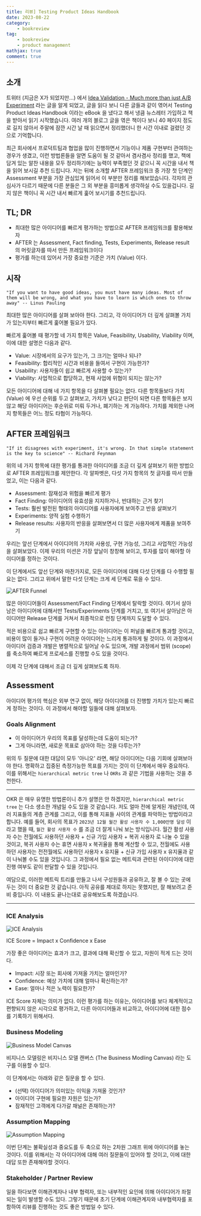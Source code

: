 ```yaml
---
title: 리뷰] Testing Product Ideas Handbook
date: 2023-08-22
category: 
    - bookreview
tag:
    - bookreview
    - product management
mathjax: true
comment: true
---
```


## 소개

트위터 (지금은 X가 되었지만...) 에서 [Idea Validation - Much more than just A/B Experiment](https://itamargilad.com/idea-validation-much-more-than-just-a-b-experiments/) 라는 글을 알게 되었고, 글을 읽다 보니 다른 글들과 같이 엮어서 Testing Product Ideas Handbook 이라는 eBook 을 냈다고 해서 냉큼 뉴스레터 가입하고 책을 받아서 읽기 시작했습니다. 여러 개의 블로그 글을 엮은 책이다 보니 40 페이지 정도로 길지 않아서 주말에 잠깐 시간 날 때 읽으면서 정리했더니 한 시간 이내로 걸렸던 것으로 기억합니다.

최근 회사에서 프로덕트팀과 협업을 많이 진행하면서 기능이나 제품 구현부터 관여하는 경우가 생겼고, 이런 방법론들을 알면 도움이 될 것 같아서 겸사겸사 정리를 했고, 책에 담겨 있는 알찬 내용을 모두 정리하기에는 능력이 부족했던 것 같으니 꼭 시간을 내서 책을 읽어 보시길 추천 드립니다. 저는 뒤에 소개할 AFTER 프레임워크 중 가장 첫 단계인 Assessment 부분을 가장 관심있게 읽어서 이 부분만 정리를 해보았습니다. 각자의 관심사가 다르기 때문에 다른 분들은 그 외 부분을 흥미롭게 생각하실 수도 있을겁니다. 길지 않은 책이니 꼭 시간 내서 빠르게 훑어 보시기를 추천드립니다.

## TL; DR

- 최대한 많은 아이디어를 빠르게 평가하는 방법으로 AFTER 프레임워크를 활용해보자
- AFTER 는 Assessment, Fact finding, Tests, Experiments, Release result 의 머릿글자를 따서 만든 프레임워크이다
- 평가를 하는데 있어서 가장 중요한 기준은 가치 (Value) 이다.

## 시작

`"If you want to have good ideas, you must have many ideas. Most of them will be wrong, and what you have to learn is which ones to throw away" -- Linus Pauling`

최대한 많은 아이디어를 살펴 보아야 한다. 그리고, 각 아이디어가 더 깊게 살펴볼 가치가 있는지부터 빠르게 훑어볼 필요가 있다.

빠르게 훑어볼 때 평가할 네 가지 항목은 Value, Feasibility, Usability, Viability 이며, 이에 대한 설명은 다음과 같다.

- Value: 시장에서의 요구가 있는가, 그 크기는 얼마나 되나?
- Feasibility: 합리적인 시간과 비용을 들여서 구현이 가능한가?
- Usability: 사용자들이 쉽고 빠르게 사용할 수 있는가?
- Viability: 사업적으로 합당하고, 현재 사업에 위협이 되지는 않는가?

모든 아이디어에 대해 네 가지 항목을 다 살펴볼 필요는 없다. 다른 항목들보다 가치(Value) 에 우선 순위를 두고 살펴보고, 가치가 낮다고 판단이 되면 다른 항목들은 보지 않고 해당 아이디어는 후순위로 미뤄 두거나, 폐기하는 게 가능하다. 가치를 제외한 나머지 항목들은 어느 정도 타협이 가능하다.

## AFTER 프레임워크

`"If it disagrees with experiment, it's wrong. In that simple statement is the key to science" -- Richard Feynman`

위의 네 가지 항목에 대한 평가를 통과한 아이디어를 조금 더 깊게 살펴보기 위한 방법으로 AFTER 프레임워크를 제안한다. 각 알파벳은, 다섯 가지 항목의 첫 글자를 따서 만들었고, 이는 다음과 같다.

- Assessment: 잠재성과 위험을 빠르게 평가
- Fact Finding: 아이디어의 유효성을 지지하거나, 반대하는 근거 찾기
- Tests: 훨씬 발전된 형태의 아이디어를 사용자에게 보여주고 반응 살펴보기
- Experiments: 양적 실험 수행하기
- Release results: 사용자의 반응을 살펴보면서 더 많은 사용자에게 제품을 보여주기

우리는 앞선 단계에서 아이디어의 가치와 사용성, 구현 가능성, 그리고 사업적인 가능성을 살펴보았다. 이제 우리의 미션은 가장 앞날이 창창해 보이고, 투자를 많이 해야할 아이디어를 정하는 것이다.

이 단계에서도 앞선 단계와 마찬가지로, 모든 아이디어에 대해 다섯 단계를 다 수행할 필요는 없다. 그리고 위에서 말한 다섯 단계는 크게 세 단계로 묶을 수 있다.

![AFTER Funnel](https://itamargilad.com/wp-content/uploads/2021/05/Screenshot-2021-05-23-at-11.53.08-1024x573.png)

많은 아이디어들이 Assessment/Fact Finding 단계에서 탈락할 것이다. 여기서 살아남은 아이디어에 대해서만 Tests/Experiments 단계를 거치고, 또 여기서 살아남은 아이디어만 Release 단계를 거쳐서 최종적으로 런칭 단계까지 도달할 수 있다.

적은 비용으로 쉽고 빠르게 구현할 수 있는 아이디어는 이 퍼널을 빠르게 통과할 것이고, 비용이 많이 들거나 구현이 어려운 아이디어는 느리게 통과하게 될 것이다. 이 과정에서 아이디어 검증과 개발은 병렬적으로 일어날 수도 있으며, 개발 과정에서 범위 (scope)를 축소하여 빠르게 프로세스를 진행할 수도 있을 것이다.

이제 각 단계에 대해서 조금 더 깊게 살펴보도록 하자.

## Assessment

아이디어 평가의 핵심은 외부 연구 없이, 해당 아이디어를 더 진행할 가치가 있는지 빠르게 정하는 것이다. 이 과정에서 해야할 일들에 대해 살펴보자.

### Goals Alignment

- 이 아이디어가 우리의 목표를 달성하는데 도움이 되는가?
- 그게 아니라면, 새로운 목표로 삼아야 하는 것을 다루는가?

위의 두 질문에 대한 대답이 모두 '아니오' 라면, 해당 아이디어는 다음 기회에 살펴보아야 한다. 명확하고 집중된 측정가능한 목표를 가지는 것이 이 단계에서 매우 중요하다. 이를 위해서는 `hierarchical metric tree` 나 `OKRs` 과 같은 기법을 사용하는 것을 추천한다.

---

OKR 은 매우 유명한 방법론이니 추가 설명은 안 하겠지만, `hierarchical metric tree` 는 다소 생소한 개념일 수도 있을 것 같습니다. 저도 얼마 전에 알게된 개념인데, 여러 지표들의 계층 관계를 그리고, 이를 통해 지표들 사이의 관계를 파악하는 방법이라고 합니다. 예를 들어, 회사의 목표가 `2023년 12월 월간 활성 사용자 수 1,000만명 달성` 이라고 했을 때, `월간 활성 사용자 수` 를 조금 더 잘게 나눠 보는 방식입니다. 월간 활성 사용자 수는 전월에도 사용하던 사용자 + 신규 가입 사용자 + 복귀 사용자 로 나눌 수 있을 것이고, 복귀 사용자 수는 휴면 사용자 x 복귀율을 통해 계산할 수 있고, 전월에도 사용하던 사용자는 전전월에도 사용하던 사용자 x 유지율 + 신규 가입 사용자 x 유지율과 같이 나눠볼 수도 있을 것입니다. 그 과정에서 필요 없는 메트릭과 관련된 아이디어에 대한 진행 여부도 같이 판달할 수 있을 것입니다.

여담으로, 이러한 메트릭 트리를 만들고 나서 구성원들과 공유하고, 잘 볼 수 있는 곳에 두는 것이 더 중요한 것 같습니다. 아직 공유를 제대로 하지는 못했지만, 잘 해보려고 준비 중입니다. 이 내용도 끝나는대로 공유해보도록 하겠습니다.

---

### ICE Analysis

![ICE Analysis](https://itamargilad.com/wp-content/uploads/2021/12/Idea-Bank-1024x427.jpg)

ICE Score = Impact x Confidence x Ease

가장 좋은 아이디어는 효과가 크고, 결과에 대해 확신할 수 있고, 자원이 적게 드는 것이다.

- Impact: 시장 또는 회사에 가져올 가치는 얼마인가?
- Confidence: 예상 가치에 대해 얼마나 확신하는가?
- Ease: 얼마나 적은 노력이 필요한가?

ICE Score 자체는 의미가 없다. 이런 평가를 하는 이유는, 아이디어를 보다 체계적이고 편향되지 않은 시각으로 평가하고, 다른 아이디어들과 비교하고, 아이디어에 대한 점수를 기록하기 위해서다.

### Business Modeling

![Business Model Canvas](https://upload.wikimedia.org/wikipedia/commons/thumb/1/10/Business_Model_Canvas.png/2560px-Business_Model_Canvas.png)

비지니스 모델링은 비지니스 모델 캔버스 (The Business Modling Canvas) 라는 도구를 이용할 수 있다.

이 단계에서는 아래와 같은 질문을 할 수 있다.

- (선택) 아이디어가 의미있는 이익을 가져올 것인가?
- 아이디어 구현에 필요한 자원은 있는가?
- 잠재적인 고객에게 다가갈 채널은 존재하는가?

### Assumption Mapping

![Assumption Mapping](https://www.product-frameworks.com/images/assumption_mapping.png)

이번 단계는 불확실성과 중요도를 두 축으로 하는 2차원 그래프 위에 아이디어를 놓는 것이다. 이를 위해서는 각 아이디어에 대해 여러 질문들이 있어야 할 것이고, 이에 대한 대답 또한 존재해야할 것이다.

### Stakeholder / Partner Review

일을 하다보면 이해관계자나 내부 협력자, 또는 내부적인 요인에 의해 아이디어가 좌절되는 일이 발생할 수도 있다. 그렇기 때문에 초기 단계에 이해관계자와 내부협력자를 포함하여 리뷰를 진행하는 것도 좋은 방법일 수 있다.

